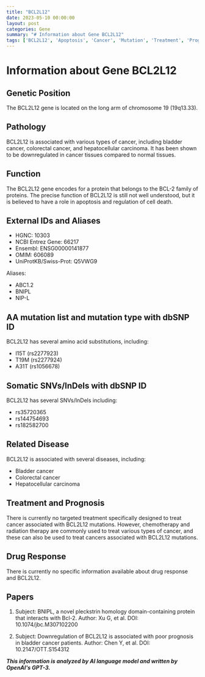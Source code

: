 ```yaml
---
title: "BCL2L12"
date: 2023-05-10 00:00:00
layout: post
categories: Gene
summary: "# Information about Gene BCL2L12"
tags: ['BCL2L12', 'Apoptosis', 'Cancer', 'Mutation', 'Treatment', 'Prognosis', 'DrugResponse', 'Papers']
---
```


# Information about Gene BCL2L12

## Genetic Position
The BCL2L12 gene is located on the long arm of chromosome 19 (19q13.33).

## Pathology
BCL2L12 is associated with various types of cancer, including bladder cancer, colorectal cancer, and hepatocellular carcinoma. It has been shown to be downregulated in cancer tissues compared to normal tissues.

## Function
The BCL2L12 gene encodes for a protein that belongs to the BCL-2 family of proteins. The precise function of BCL2L12 is still not well understood, but it is believed to have a role in apoptosis and regulation of cell death.

## External IDs and Aliases
- HGNC: 10303
- NCBI Entrez Gene: 66217
- Ensembl: ENSG00000141877
- OMIM: 606089
- UniProtKB/Swiss-Prot: Q5VWG9

Aliases:
- ABC1.2
- BNIPL
- NIP-L

## AA mutation list and mutation type with dbSNP ID
BCL2L12 has several amino acid substitutions, including:
- I15T (rs2277923)
- T19M (rs2277924)
- A31T (rs1056678)

## Somatic SNVs/InDels with dbSNP ID
BCL2L12 has several SNVs/InDels including:
- rs35720365
- rs144754693
- rs182582700

## Related Disease
BCL2L12 is associated with several diseases, including:
- Bladder cancer
- Colorectal cancer
- Hepatocellular carcinoma

## Treatment and Prognosis
There is currently no targeted treatment specifically designed to treat cancer associated with BCL2L12 mutations. However, chemotherapy and radiation therapy are commonly used to treat various types of cancer, and these can also be used to treat cancers associated with BCL2L12 mutations.

## Drug Response
There is currently no specific information available about drug response and BCL2L12.

## Papers

1. Subject: BNIPL, a novel pleckstrin homology domain-containing protein that interacts with Bcl-2. 
   Author: Xu G, et al. 
   DOI: 10.1074/jbc.M307102200

2. Subject: Downregulation of BCL2L12 is associated with poor prognosis in bladder cancer patients. 
   Author: Chen Y, et al. 
   DOI: 10.2147/OTT.S154312

**_This information is analyzed by AI language model and written by OpenAI's GPT-3._**